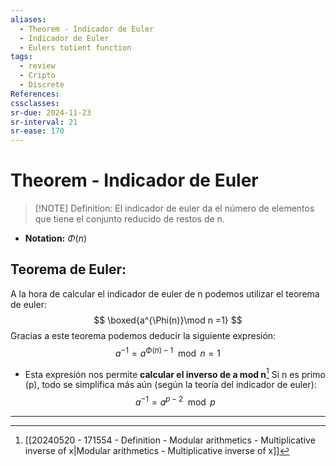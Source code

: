 ```yaml
---
aliases:
  - Theorem - Indicador de Euler
  - Indicador de Euler
  - Eulers totient function
tags:
  - review
  - Cripto
  - Discrete
References: 
cssclasses: 
sr-due: 2024-11-23
sr-interval: 21
sr-ease: 170
---
```

# Theorem - Indicador de Euler

> [!NOTE] Definition: 
> El indicador de euler da el número de elementos que tiene el conjunto reducido de restos de n.  
+ **Notation:** $\Phi (n)$ 
## Teorema de Euler: 
A la hora de calcular el indicador de euler de n podemos utilizar el teorema de euler:
$$
\boxed{a^{\Phi(n)}\mod n =1}
$$
Gracias a este teorema podemos deducir la siguiente expresión: 
$$
a^{-1} = a^{\Phi(n)-1} \mod n = 1
$$
+ Esta expresión nos permite **calcular el inverso de a mod n**[^1]
Si n es primo (p), todo se simplifica más aún (según la teoría del indicador de euler): 
$$
a^{-1} = a^{p-2} \mod p
$$


***

[^1]: [[20240520 - 171554 - Definition - Modular arithmetics - Multiplicative inverse of x|Modular arithmetics - Multiplicative inverse of x]]